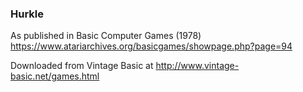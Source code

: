 ### Hurkle

As published in Basic Computer Games (1978)
https://www.atariarchives.org/basicgames/showpage.php?page=94

Downloaded from Vintage Basic at
http://www.vintage-basic.net/games.html
